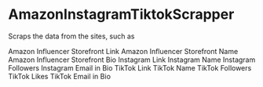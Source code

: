 # AmazonInstagramTiktokScrapper
Scraps the data from the sites, such as

Amazon Influencer Storefront Link
Amazon Influencer Storefront Name
Amazon Influencer Storefront Bio
Instagram Link
Instagram Name
Instagram Followers
Instagram Email in Bio
TikTok Link
TikTok Name
TikTok Followers
TikTok Likes
TikTok Email in Bio


